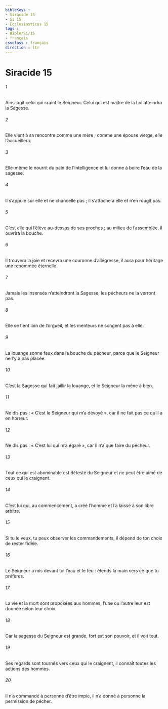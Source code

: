```yaml
---
bibleKeys : 
- Siracide 15
- Si 15
- Ecclesiasticus 15
tags : 
- Bible/Si/15
- français
cssclass : français
direction : ltr
---
```


# Siracide 15

###### 1
Ainsi agit celui qui craint le Seigneur.
Celui qui est maître de la Loi atteindra la Sagesse.
###### 2
Elle vient à sa rencontre comme une mère ;
comme une épouse vierge, elle l’accueillera.
###### 3
Elle-même le nourrit du pain de l’intelligence
et lui donne à boire l’eau de la sagesse.
###### 4
Il s’appuie sur elle et ne chancelle pas ;
il s’attache à elle et n’en rougit pas.
###### 5
C’est elle qui l’élève au-dessus de ses proches ;
au milieu de l’assemblée, il ouvrira la bouche.
###### 6
Il trouvera la joie et recevra une couronne d’allégresse,
il aura pour héritage une renommée éternelle.
###### 7
Jamais les insensés n’atteindront la Sagesse,
les pécheurs ne la verront pas.
###### 8
Elle se tient loin de l’orgueil,
et les menteurs ne songent pas à elle.
###### 9
La louange sonne faux dans la bouche du pécheur,
parce que le Seigneur ne l’y a pas placée.
###### 10
C’est la Sagesse qui fait jaillir la louange,
et le Seigneur la mène à bien.
###### 11
Ne dis pas : « C’est le Seigneur qui m’a dévoyé »,
car il ne fait pas ce qu’il a en horreur.
###### 12
Ne dis pas : « C’est lui qui m’a égaré »,
car il n’a que faire du pécheur.
###### 13
Tout ce qui est abominable est détesté du Seigneur
et ne peut être aimé de ceux qui le craignent.
###### 14
C’est lui qui, au commencement, a créé l’homme
et l’a laissé à son libre arbitre.
###### 15
Si tu le veux, tu peux observer les commandements,
il dépend de ton choix de rester fidèle.
###### 16
Le Seigneur a mis devant toi l’eau et le feu :
étends la main vers ce que tu préfères.
###### 17
La vie et la mort sont proposées aux hommes,
l’une ou l’autre leur est donnée selon leur choix.
###### 18
Car la sagesse du Seigneur est grande,
fort est son pouvoir, et il voit tout.
###### 19
Ses regards sont tournés vers ceux qui le craignent,
il connaît toutes les actions des hommes.
###### 20
Il n’a commandé à personne d’être impie,
il n’a donné à personne la permission de pécher.
